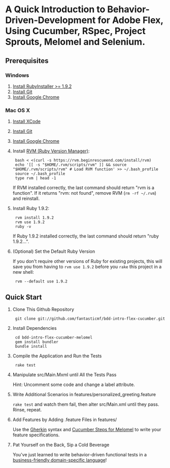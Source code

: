 # A Quick Introduction to Behavior-Driven-Development for Adobe Flex, Using Cucumber, RSpec, Project Sprouts, Melomel and Selenium. #



## Prerequisites ##

### Windows ###

1. [Install RubyInstaller >= 1.9.2](http://rubyinstaller.org/downloads/)
2. [Install Git](http://code.google.com/p/msysgit/downloads/list?can=3)
3. [Install Google Chrome](http://google.com/chrome/)

### Mac OS X ###

1. [Install XCode](http://developer.apple.com/xcode/)
2. [Install Git](http://code.google.com/p/git-osx-installer/downloads/list?can=3)
3. [Install Google Chrome](http://google.com/chrome/)
4. Install [RVM (Ruby Version Manager)](https://rvm.beginrescueend.com/):

        bash < <(curl -s https://rvm.beginrescueend.com/install/rvm)
        echo '[[ -s "$HOME/.rvm/scripts/rvm" ]] && source "$HOME/.rvm/scripts/rvm" # Load RVM function' >> ~/.bash_profile
        source ~/.bash_profile
        type rvm | head -1

    If RVM installed correctly, the last command should return "rvm is a function". If it returns "rvm: not found", remove RVM (`rm -rf ~/.rvm`) and reinstall.

5. Install Ruby 1.9.2:

        rvm install 1.9.2
        rvm use 1.9.2
        ruby -v

    If Ruby 1.9.2 installed correctly, the last command should return "ruby 1.9.2...".

6. (Optional) Set the Default Ruby Version

    If you don't require other versions of Ruby for existing projects, this will save you from having to `rvm use 1.9.2` before you `rake` this project in a new shell:

        rvm --default use 1.9.2



## Quick Start ##

1. Clone This Github Repository

        git clone git://github.com/fantasticmf/bdd-intro-flex-cucumber.git

2. Install Dependencies

        cd bdd-intro-flex-cucumber-melomel
        gem install bundler
        bundle install

3. Compile the Application and Run the Tests

        rake test

4. Manipulate src/Main.Mxml until All the Tests Pass

    Hint: Uncomment some code and change a label attribute.

5. Write Additional Scenarios in features/personalized_greeting.feature

    `rake test` and watch them fail, then alter src/Main.xml until they pass. Rinse, repeat.

6. Add Features by Adding .feature Files in features/

    Use the [Gherkin](https://github.com/cucumber/cucumber/wiki/Gherkin) syntax and [Cucumber Steps for Melomel](http://melomel.info/Cucumber) to write your feature specifications.

7. Pat Yourself on the Back, Sip a Cold Beverage

    You've just learned to write behavior-driven functional tests in a [business-friendly domain-specific language](http://martinfowler.com/bliki/BusinessReadableDSL.html)!